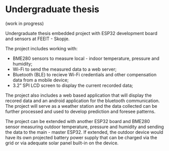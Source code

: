 # Undergraduate thesis
(work in progress)

Undergraduate thesis embedded project with ESP32 development board and sensors at FEEIT - Skopje. 

The project includes working with:
- BME280 sensors to measure local - indoor temperature, pressure and humidity;
- Wi-Fi to send the measured data to a web server; 
- Bluetooth (BLE) to recieve Wi-Fi credentials and other compensation data from a mobile device;
- 3.2” SPI LCD screen to display the current recorded data;

The project also includes a web based application that will display the recored data and an android application for the bluetooth communication. The project will serve as a weather station and the data collected can be further processed and used to develop prediction and foresee patterns.

The project can be extended with another ESP32 board and BME280 sensor measuring outdoor temperature, pressure and humidity and sending the data to the main - master ESP32. If extended, the outdoor device would have its own projected battery power supply that can be charged via the grid or via adequate solar panel built-in on the device.
